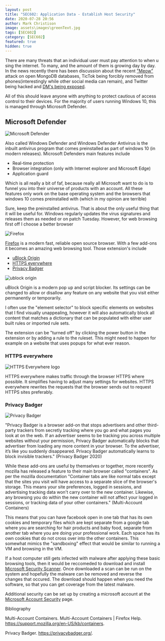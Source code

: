 ```yaml
---
layout: post
title: "SEC602: Application Data - Establish Host Security"
date: 2020-07-28 20:56
author: Mark Christison
image: assets\images\greenText.jpg
tags: [SEC602]
category: [SEC602]
featured: true
hidden: true
---
```


There are many threats that an individual user must pay attention to when using the internet. To many, and the amount of them is growing day by day. In the news recently there has been discussion about the recent ["Meow"](https://arstechnica.com/information-technology/2020/07/more-than-1000-databases-have-been-nuked-by-mystery-meow-attack/) attack on open MongoDB databases, TicTok being forcibly removed from phones(interestingly while other social media can remain), and Twitter being hacked and [DM's being exposed](https://www.vice.com/en_us/article/jgxdwy/twitter-encrypted-direct-messages-dms-ron-wyden?utm_source=reddit.com).

All of this should leave anyone with anything to protect cautious of access control to their devices. For the majority of users running Windows 10, this is managed through Microsoft Defender.

## Microsoft Defender

![Microsoft Defender](https://s1.qwant.com/thumbr/0x380/1/5/b1b478441354083cdf93f1289243e98db8400d1a1dd8df0f22ccdc59ddd398/1200px-Windows_Defender_logo.svg.png?u=https%3A%2F%2Fupload.wikimedia.org%2Fwikipedia%2Fcommons%2Fthumb%2F5%2F50%2FWindows_Defender_logo.svg%2F1200px-Windows_Defender_logo.svg.png&q=0&b=1&p=0&a=1)

Also called Windows Defender and Windows Defender Antivirus is the inbuilt antivirus program that comes preinstalled as part of windows 10 (in modern releases). Microsoft Defenders main features include

- Real-time protection
- Browser integration (only with Internet explorer and Microsoft Edge)
- Application guard

Which is all really a bit of faf, because really all Microsoft want to do is to funnel you into their universe of products with an account. All these features only work on the base operating system and the browsers that windows 10 comes preinstalled with (which in my opinion are terrible)

Sure, keep the preinstalled antivirus. That is about the only useful thing that it will be useful for. Windows regularly updates the virus signatures and releases them as needed or on patch Tuesday. However, for web browsing first off I choose a better browser

![Firefox](https://s1.qwant.com/thumbr/0x0/0/e/4ac4adfc1a68a8817cc5bd45d2043b6796dbf49d0321d1d5841feb304bb475/logo-wordmark-500x175.png?u=http%3A%2F%2Fwww.normansblog.de%2Fwp-content%2Fuploads%2F2011%2F06%2Flogo-wordmark-500x175.png&q=0&b=1&p=0&a=1)

[Firefox](https://www.mozilla.org/en-US/exp/firefox/new/) is a modern fast, reliable open source browser. With a few add-ons it becomes an amazing web browsing tool. Those extension's include

- [uBlock Origin](https://addons.mozilla.org/en-US/firefox/addon/ublock-origin/)
- [HTTPS everywhere](https://addons.mozilla.org/en-US/firefox/addon/https-everywhere/)
- [Privacy Badger](https://addons.mozilla.org/en-US/firefox/addon/privacy-badger17/?src=search)

![ublock origin](https://s2.qwant.com/thumbr/0x380/c/5/c8247ee391076b50010e6857189dec199441e5fc84ffd5d68154983da34140/ublockb3.jpg?u=https%3A%2F%2Fwww.osside.net%2Fwp-content%2Fuploads%2F2018%2F07%2Fublockb3.jpg&q=0&b=1&p=0&a=1)

uBlock Origin is a modern pop up and script blocker. Its settings can be changed to allow or disallow any feature on any website that you visit either permanently or temporarily.

I often use the "element selector" to block specific elements on websites that I find visually unappealing, however it will also automatically block all content that matches a dictionary that can be populated with either user built rules or imported rule sets.

The extension can be "turned off" by clicking the power button in the extension or by adding a rule to the ruleset. This might need to happen for example on a website that uses popups for what ever reason.

### HTTPS everywhere

![HTTPS Everywhere logo](https://s1.qwant.com/thumbr/0x0/0/5/49ffb441f726e78796429e9a5418491e1b484d656e14eb6f268f893cb8e310/thumb-res-fca41221.png?u=https%3A%2F%2Fperot.me%2Fposts-img%2Fthe-web-doesnt-need-https-everywhere-but-it-does%2Fthumb-res-fca41221.png&q=0&b=1&p=0&a=1)

HTTPS everywhere makes traffic through the browser HTTPS where possible. It simplifies having to adjust many settings for websites. HTTPS everywhere rewrites the requests that the browser sends out to request HTTPS sites preferably.

### Privacy Badger

![Privacy Badger](https://s1.qwant.com/thumbr/0x380/b/9/f8b6853ecb80d828655ad120f4dfe0ea25a0ead7509bca2600729283123cf2/PrivacyBadgerLogo.png?u=https%3A%2F%2Fupload.wikimedia.org%2Fwikipedia%2Fcommons%2F4%2F43%2FPrivacyBadgerLogo.png&q=0&b=1&p=0&a=1)

"Privacy Badger is a browser add-on that stops advertisers and other third-party trackers from secretly tracking where you go and what pages you look at on the web. If an advertiser seems to be tracking you across multiple websites without your permission, Privacy Badger automatically blocks that advertiser from loading any more content in your browser. To the advertiser, it’s like you suddenly disappeared. Privacy Badger automatically learns to block invisible trackers." (Privacy Badger 2020)

While these add-ons are useful by themselves or together, more recently mozilla has released a feature to their main browser called "containers". As per the mozilla documentation "Container tabs are like normal tabs except that the sites you visit will have access to a separate slice of the browser's storage. This means your site preferences, logged in sessions, and advertising tracking data won't carry over to the new container. Likewise, any browsing you do within the new container will not affect your logged in sessions, or tracking data of your other containers." (Multi-Account Containers)

This means that you can have facebook open in one tab that has its own cookies and temporary files which are kept separate from a google tab where you are searching for hair products and baby food, separate from another tab where you are doing your professional work. Each space has its own cookies that do not cross over into the other containers. This somewhat mimics the "sandboxing" effect that would be similar to running a VM and browsing in the VM.

If a host computer still gets infected with malware after applying these basic browsing tools, then it would be reccomeded to download and install [Microsoft Security Scanner](https://docs.microsoft.com/en-us/windows/security/threat-protection/intelligence/safety-scanner-download). Once downloaded a scan can be run on the system and hopefully the malware can be removed and reverse the changes that occured. The download should happen when you need the software, so that you can get coverage from the latest malware.

Additional security can be set up by creating a microsoft account at the [Microsoft Account Security](https://account.microsoft.com/account/privacy?ref=privacy-windowssettings&ru=https%3A%2F%2Faccount.microsoft.com%2Fprivacy%3Fref%3Dprivacy-windowssettings&destrt=privacy-dashboard) page.

Bibliography

Multi-Account Containers. Multi-Account Containers | Firefox Help. https://support.mozilla.org/en-US/kb/containers.

Privacy Badger. https://privacybadger.org/.
